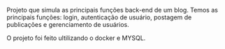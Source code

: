 Projeto que simula as principais funções back-end de um blog. Temos as principais funções: login, autenticação de usuário, postagem de publicações e gerenciamento de usuários. 

O projeto foi feito ultilizando o docker e MYSQL.
